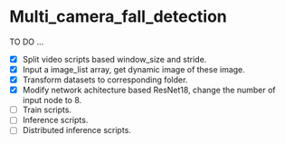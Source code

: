 # Multi_camera_fall_detection
TO DO ...

- [x] Split video scripts based window_size and stride.
- [x] Input a image_list array, get dynamic image of these image.
- [x] Transform datasets to corresponding folder.
- [x] Modify network achitecture based ResNet18, change the number of input node to 8.
- [ ] Train scripts.
- [ ] Inference scripts.
- [ ] Distributed inference scripts.

